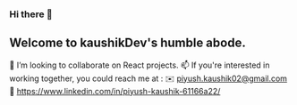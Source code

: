 ### Hi there 👋
## Welcome to kaushikDev's humble abode.

👯 I’m looking to collaborate on React projects. 
📫 If you're interested in working together, you could reach me at :
✉️ piyush.kaushik02@gmail.com
👔 https://www.linkedin.com/in/piyush-kaushik-61166a22/
<!--
**KaushikDev/kaushikDev** is a ✨ _special_ ✨ repository because its `README.md` (this file) appears on your GitHub profile.

Here are some ideas to get you started:

- 🔭 I’m currently working on ...
- 🌱 I’m currently learning ...
- 👯 I’m looking to collaborate on ... React projects.
- 🤔 I’m looking for help with ...
- 💬 Ask me about ...
- 📫 How to reach me: ...
- 😄 Pronouns: ...
- ⚡ Fun fact: ...
-->
